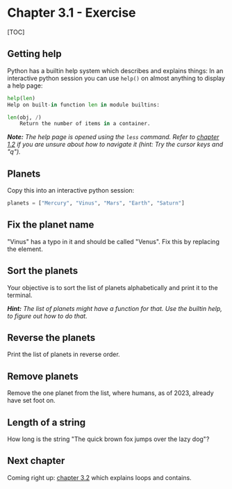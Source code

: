# Chapter 3.1 - Exercise

[TOC]

## Getting help

Python has a builtin help system which describes and explains things:
In an interactive python session you can use `help()` on almost anything to display a help page:

```python
help(len)
Help on built-in function len in module builtins:

len(obj, /)
    Return the number of items in a container.
```

***Note:** The help page is opened using the `less` command. Refer to [chapter 1.2](../../1/1.2/) if you are unsure about how to navigate it (hint: Try the cursor keys and "q").*

## Planets

Copy this into an interactive python session:

```python
planets = ["Mercury", "Vinus", "Mars", "Earth", "Saturn"]
```

## Fix the planet name

"Vinus" has a typo in it and should be called "Venus". Fix this by replacing the element.

## Sort the planets

Your objective is to sort the list of planets alphabetically and print it to the terminal.

***Hint:** The list of planets might have a function for that. Use the builtin help, to figure out how to do that.*

## Reverse the planets

Print the list of planets in reverse order.

## Remove planets

Remove the one planet from the list, where humans, as of 2023, already have set foot on.

## Length of a string

How long is the string "The quick brown fox jumps over the lazy dog"?

## Next chapter

Coming right up: [chapter 3.2](../3.2/) which explains loops and contains.
